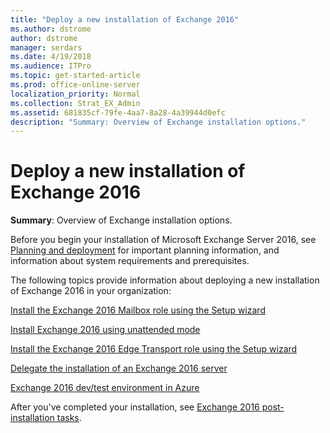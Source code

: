 ```yaml
---
title: "Deploy a new installation of Exchange 2016"
ms.author: dstrome
author: dstrome
manager: serdars
ms.date: 4/19/2018
ms.audience: ITPro
ms.topic: get-started-article
ms.prod: office-online-server
localization_priority: Normal
ms.collection: Strat_EX_Admin
ms.assetid: 681835cf-79fe-4aa7-8a28-4a39944d0efc
description: "Summary: Overview of Exchange installation options."
---
```


# Deploy a new installation of Exchange 2016

 **Summary**: Overview of Exchange installation options.
  
Before you begin your installation of Microsoft Exchange Server 2016, see [Planning and deployment](../../plan-deploy/plan-deploy.md) for important planning information, and information about system requirements and prerequisites. 
  
The following topics provide information about deploying a new installation of Exchange 2016 in your organization:
  
[Install the Exchange 2016 Mailbox role using the Setup wizard](install-mailbox-role.md)
  
[Install Exchange 2016 using unattended mode](unattended-installs.md)
  
[Install the Exchange 2016 Edge Transport role using the Setup wizard](install-edge-transport-role.md)
  
[Delegate the installation of an Exchange 2016 server](delegate-installations.md)
  
[Exchange 2016 dev/test environment in Azure](create-azure-test-environments.md)
  
After you've completed your installation, see [Exchange 2016 post-installation tasks](../../plan-deploy/post-installation-tasks/post-installation-tasks.md).
  

